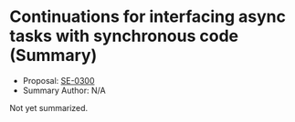# Continuations for interfacing async tasks with synchronous code (Summary)

* Proposal: [SE-0300](https://github.com/apple/swift-evolution/blob/main/proposals/0300-continuation.md)
* Summary Author: N/A

Not yet summarized.
